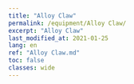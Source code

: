 ```yaml
---
title: "Alloy Claw"
permalink: /equipment/Alloy Claw/
excerpt: "Alloy Claw"
last_modified_at: 2021-01-25
lang: en
ref: "Alloy Claw.md"
toc: false
classes: wide
---
```


